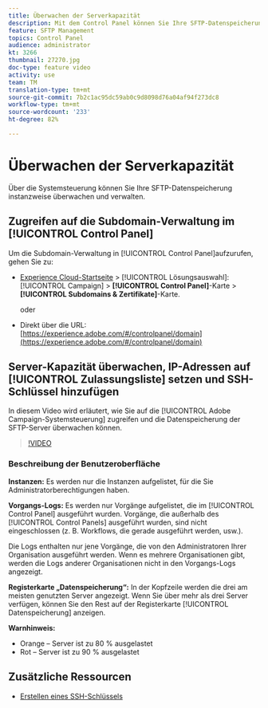 ```yaml
---
title: Überwachen der Serverkapazität
description: Mit dem Control Panel können Sie Ihre SFTP-Datenspeicherung nach Instanz überwachen und verwalten und IP-Adressen auf die Zulassungslisten setzen.
feature: SFTP Management
topics: Control Panel
audience: administrator
kt: 3266
thumbnail: 27270.jpg
doc-type: feature video
activity: use
team: TM
translation-type: tm+mt
source-git-commit: 7b2c1ac95dc59ab0c9d8098d76a04af94f273dc8
workflow-type: tm+mt
source-wordcount: '233'
ht-degree: 82%

---
```



# Überwachen der Serverkapazität

Über die Systemsteuerung können Sie Ihre SFTP-Datenspeicherung instanzweise überwachen und verwalten.

## Zugreifen auf die Subdomain-Verwaltung im [!UICONTROL Control Panel]

Um die Subdomain-Verwaltung in [!UICONTROL Control Panel]aufzurufen, gehen Sie zu:

* [Experience Cloud-Startseite](https://experience.adobe.com/#/home) > [!UICONTROL Lösungsauswahl]: [!UICONTROL Campaign] > **[!UICONTROL Control Panel]**-Karte > **[!UICONTROL Subdomains &amp; Zertifikate]**-Karte.

   oder
* Direkt über die URL: [https://experience.adobe.com/#/controlpanel/domain](https://experience.adobe.com/#/controlpanel/domain)

## Server-Kapazität überwachen, IP-Adressen auf [!UICONTROL Zulassungsliste] setzen und SSH-Schlüssel hinzufügen

In diesem Video wird erläutert, wie Sie auf die [!UICONTROL Adobe Campaign-Systemsteuerung] zugreifen und die Datenspeicherung der SFTP-Server überwachen können.

>[!VIDEO](https://video.tv.adobe.com/v/27270?quality=12)

### Beschreibung der Benutzeroberfläche

**Instanzen:** Es werden nur die Instanzen aufgelistet, für die Sie Administratorberechtigungen haben.

**Vorgangs-Logs:** Es werden nur Vorgänge aufgelistet, die im [!UICONTROL Control Panel] ausgeführt wurden. Vorgänge, die außerhalb des [!UICONTROL Control Panels] ausgeführt wurden, sind nicht eingeschlossen (z. B. Workflows, die gerade ausgeführt werden, usw.).

Die Logs enthalten nur jene Vorgänge, die von den Administratoren Ihrer Organisation ausgeführt werden. Wenn es mehrere Organisationen gibt, werden die Logs anderer Organisationen nicht in den Vorgangs-Logs angezeigt.

**Registerkarte „Datenspeicherung“:** In der Kopfzeile werden die drei am meisten genutzten Server angezeigt. Wenn Sie über mehr als drei Server verfügen, können Sie den Rest auf der Registerkarte [!UICONTROL Datenspeicherung] anzeigen.

**Warnhinweis:**

* Orange – Server ist zu 80 % ausgelastet
* Rot – Server ist zu 90 % ausgelastet

## Zusätzliche Ressourcen

* [Erstellen eines SSH-Schlüssels](./generate-ssh-key.md)
